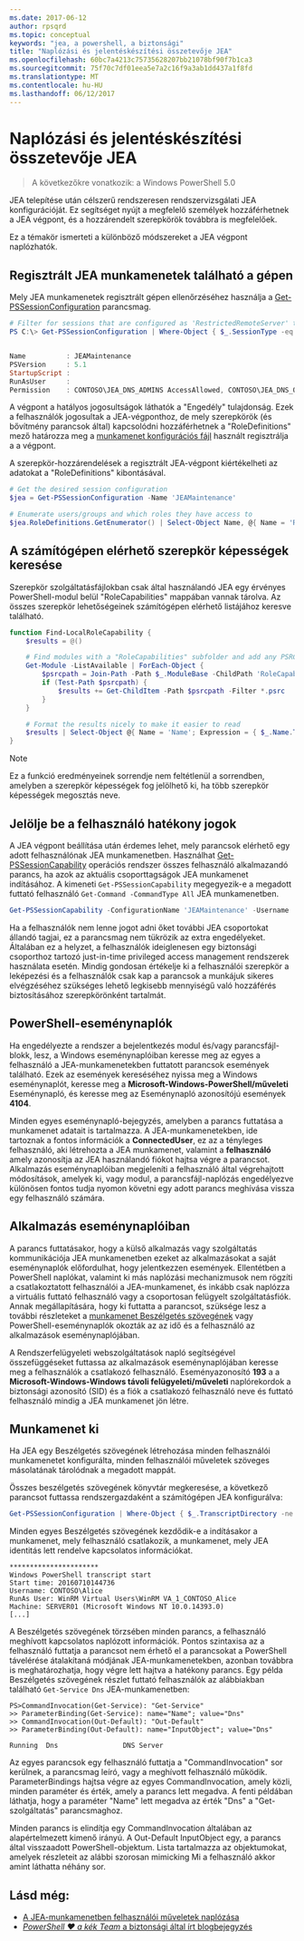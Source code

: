 ```yaml
---
ms.date: 2017-06-12
author: rpsqrd
ms.topic: conceptual
keywords: "jea, a powershell, a biztonsági"
title: "Naplózási és jelentéskészítési összetevője JEA"
ms.openlocfilehash: 60bc7a4213c75735628207bb21078bf90f7b1ca3
ms.sourcegitcommit: 75f70c7df01eea5e7a2c16f9a3ab1dd437a1f8fd
ms.translationtype: MT
ms.contentlocale: hu-HU
ms.lasthandoff: 06/12/2017
---
```

# <a name="auditing-and-reporting-on-jea"></a>Naplózási és jelentéskészítési összetevője JEA

> A következőkre vonatkozik: a Windows PowerShell 5.0

JEA telepítése után célszerű rendszeresen rendszervizsgálati JEA konfigurációját.
Ez segítséget nyújt a megfelelő személyek hozzáférhetnek a JEA végpont, és a hozzárendelt szerepkörök továbbra is megfelelőek.

Ez a témakör ismerteti a különböző módszereket a JEA végpont naplózhatók.

## <a name="find-registered-jea-sessions-on-a-machine"></a>Regisztrált JEA munkamenetek található a gépen

Mely JEA munkamenetek regisztrált gépen ellenőrzéséhez használja a [Get-PSSessionConfiguration](https://msdn.microsoft.com/en-us/powershell/reference/5.1/microsoft.powershell.core/get-pssessionconfiguration) parancsmag.

```powershell
# Filter for sessions that are configured as 'RestrictedRemoteServer' to find JEA-like session configurations
PS C:\> Get-PSSessionConfiguration | Where-Object { $_.SessionType -eq 'RestrictedRemoteServer' }


Name          : JEAMaintenance
PSVersion     : 5.1
StartupScript :
RunAsUser     :
Permission    : CONTOSO\JEA_DNS_ADMINS AccessAllowed, CONTOSO\JEA_DNS_OPERATORS AccessAllowed, CONTOSO\JEA_DNS_AUDITORS AccessAllowed
```

A végpont a hatályos jogosultságok láthatók a "Engedély" tulajdonság.
Ezek a felhasználók jogosultak a JEA-végponthoz, de mely szerepkörök (és bővítmény parancsok által) kapcsolódni hozzáférhetnek a "RoleDefinitions" mező határozza meg a [munkamenet konfigurációs fájl](session-configurations.md) használt regisztrálja a a végpont.

A szerepkör-hozzárendelések a regisztrált JEA-végpont kiértékelheti az adatokat a "RoleDefinitions" kibontásával.

```powershell
# Get the desired session configuration
$jea = Get-PSSessionConfiguration -Name 'JEAMaintenance'

# Enumerate users/groups and which roles they have access to
$jea.RoleDefinitions.GetEnumerator() | Select-Object Name, @{ Name = 'Role Capabilities'; Expression = { $_.Value.RoleCapabilities } }
```

## <a name="find-available-role-capabilities-on-the-machine"></a>A számítógépen elérhető szerepkör képességek keresése

Szerepkör szolgáltatásfájlokban csak által használandó JEA egy érvényes PowerShell-modul belül "RoleCapabilities" mappában vannak tárolva.
Az összes szerepkör lehetőségeinek számítógépen elérhető listájához keresve található.

```powershell
function Find-LocalRoleCapability {
    $results = @()

    # Find modules with a "RoleCapabilities" subfolder and add any PSRC files to the result set
    Get-Module -ListAvailable | ForEach-Object {
        $psrcpath = Join-Path -Path $_.ModuleBase -ChildPath 'RoleCapabilities'
        if (Test-Path $psrcpath) {
            $results += Get-ChildItem -Path $psrcpath -Filter *.psrc
        }
    }

    # Format the results nicely to make it easier to read
    $results | Select-Object @{ Name = 'Name'; Expression = { $_.Name.TrimEnd('.psrc') }}, @{ Name = 'Path'; Expression = { $_.FullName }} | Sort-Object Name
}
```

> [!NOTE]
> Ez a funkció eredményeinek sorrendje nem feltétlenül a sorrendben, amelyben a szerepkör képességek fog jelölhető ki, ha több szerepkör képességek megosztás neve.

## <a name="check-effective-rights-for-a-specific-user"></a>Jelölje be a felhasználó hatékony jogok

A JEA végpont beállítása után érdemes lehet, mely parancsok elérhető egy adott felhasználónak JEA munkamenetben.
Használhat [Get-PSSessionCapability](https://msdn.microsoft.com/powershell/reference/5.1/microsoft.powershell.core/Get-PSSessionCapability) operációs rendszer összes felhasználó alkalmazandó parancs, ha azok az aktuális csoporttagságok JEA munkamenet indításához.
A kimeneti `Get-PSSessionCapability` megegyezik-e a megadott futtató felhasználó `Get-Command -CommandType All` JEA munkamenetben.

```powershell
Get-PSSessionCapability -ConfigurationName 'JEAMaintenance' -Username 'CONTOSO\Alice'
```

Ha a felhasználók nem lenne jogot adni őket további JEA csoportokat állandó tagjai, ez a parancsmag nem tükrözik az extra engedélyeket.
Általában ez a helyzet, a felhasználók ideiglenesen egy biztonsági csoporthoz tartozó just-in-time privileged access management rendszerek használata esetén.
Mindig gondosan értékelje ki a felhasználói szerepkör a leképezési és a felhasználók csak kap a parancsok a munkájuk sikeres elvégzéséhez szükséges lehető legkisebb mennyiségű való hozzáférés biztosításához szerepkörönként tartalmát.

## <a name="powershell-event-logs"></a>PowerShell-eseménynaplók

Ha engedélyezte a rendszer a bejelentkezés modul és/vagy parancsfájl-blokk, lesz, a Windows eseménynaplóiban keresse meg az egyes a felhasználó a JEA-munkamenetekben futtatott parancsok események található.
Ezek az események kereséséhez nyissa meg a Windows eseménynaplót, keresse meg a **Microsoft-Windows-PowerShell/műveleti** Eseménynapló, és keresse meg az Eseménynapló azonosítójú események **4104**.

Minden egyes eseménynapló-bejegyzés, amelyben a parancs futtatása a munkamenet adatait is tartalmazza.
A JEA-munkamenetekben, ide tartoznak a fontos információk a **ConnectedUser**, ez az a tényleges felhasználó, aki létrehozta a JEA munkamenet, valamint a **felhasználó** amely azonosítja az JEA használandó fiókot hajtsa végre a parancsot.
Alkalmazás eseménynaplóiban megjeleníti a felhasználó által végrehajtott módosítások, amelyek ki, vagy modul, a parancsfájl-naplózás engedélyezve különösen fontos tudja nyomon követni egy adott parancs meghívása vissza egy felhasználó számára.

## <a name="application-event-logs"></a>Alkalmazás eseménynaplóiban

A parancs futtatásakor, hogy a külső alkalmazás vagy szolgáltatás kommunikációja JEA munkamenetben ezeket az alkalmazásokat a saját eseménynaplók előfordulhat, hogy jelentkezzen események.
Ellentétben a PowerShell naplókat, valamint ki más naplózási mechanizmusok nem rögzíti a csatlakoztatott felhasználói a JEA-munkamenet, és inkább csak naplózza a virtuális futtató felhasználó vagy a csoportosan felügyelt szolgáltatásfiók.
Annak megállapítására, hogy ki futtatta a parancsot, szüksége lesz a további részleteket a [munkamenet Beszélgetés szövegének](#session-transcripts) vagy PowerShell-eseménynaplók okozták az az idő és a felhasználó az alkalmazások eseménynaplójában.

A Rendszerfelügyeleti webszolgáltatások napló segítségével összefüggéseket futtassa az alkalmazások eseménynaplójában keresse meg a felhasználók a csatlakozó felhasználó.
Eseményazonosító **193** a a **Microsoft-Windows-Windows távoli felügyeleti/műveleti** naplórekordok a biztonsági azonosító (SID) és a fiók a csatlakozó felhasználó neve és futtató felhasználó mindig a JEA munkamenet jön létre.

## <a name="session-transcripts"></a>Munkamenet ki

Ha JEA egy Beszélgetés szövegének létrehozása minden felhasználói munkamenetet konfigurálta, minden felhasználói műveletek szöveges másolatának tárolódnak a megadott mappát.

Összes beszélgetés szövegének könyvtár megkeresése, a következő parancsot futtassa rendszergazdaként a számítógépen JEA konfigurálva:

```powershell
Get-PSSessionConfiguration | Where-Object { $_.TranscriptDirectory -ne $null } | Format-Table Name, TranscriptDirectory
```

Minden egyes Beszélgetés szövegének kezdődik-e a indításakor a munkamenet, mely felhasználó csatlakozik, a munkamenet, mely JEA identitás lett rendelve kapcsolatos információkat.

```
**********************
Windows PowerShell transcript start
Start time: 20160710144736
Username: CONTOSO\Alice
RunAs User: WinRM Virtual Users\WinRM VA_1_CONTOSO_Alice
Machine: SERVER01 (Microsoft Windows NT 10.0.14393.0)
[...]
```

A Beszélgetés szövegének törzsében minden parancs, a felhasználó meghívott kapcsolatos naplózott információk.
Pontos szintaxisa az a felhasználó futtatja a parancsot nem érhető el a parancsokat a PowerShell távelérése átalakítaná módjának JEA-munkamenetekben, azonban továbbra is meghatározhatja, hogy végre lett hajtva a hatékony parancs.
Egy példa Beszélgetés szövegének részlet futtató felhasználók az alábbiakban található `Get-Service Dns` JEA-munkamenetben:

```
PS>CommandInvocation(Get-Service): "Get-Service"
>> ParameterBinding(Get-Service): name="Name"; value="Dns"
>> CommandInvocation(Out-Default): "Out-Default"
>> ParameterBinding(Out-Default): name="InputObject"; value="Dns"

Running  Dns                DNS Server
```

Az egyes parancsok egy felhasználó futtatja a "CommandInvocation" sor kerülnek, a parancsmag leíró, vagy a meghívott felhasználó működik.
ParameterBindings hajtsa végre az egyes CommandInvocation, amely közli, minden paraméter és érték, amely a parancs lett megadva.
A fenti példában láthatja, hogy a paraméter "Name" lett megadva az érték "Dns" a "Get-szolgáltatás" parancsmaghoz.

Minden parancs is elindítja egy CommandInvocation általában az alapértelmezett kimenő irányú. A Out-Default InputObject egy, a parancs által visszaadott PowerShell-objektum.
Lista tartalmazza az objektumokat, amelyek részleteit az alábbi szorosan mimicking Mi a felhasználó akkor amint láthatta néhány sor.

## <a name="see-also"></a>Lásd még:

- [A JEA-munkamenetben felhasználói műveletek naplózása](audit-and-report.md)
- [*PowerShell ♥ a kék Team* a biztonsági által írt blogbejegyzés](https://blogs.msdn.microsoft.com/powershell/2015/06/09/powershell-the-blue-team/)

